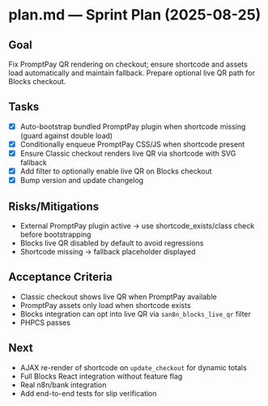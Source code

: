 # plan.md — Sprint Plan (2025-08-25)

## Goal
Fix PromptPay QR rendering on checkout; ensure shortcode and assets load automatically and maintain fallback. Prepare optional live QR path for Blocks checkout.

## Tasks
- [x] Auto-bootstrap bundled PromptPay plugin when shortcode missing (guard against double load)
- [x] Conditionally enqueue PromptPay CSS/JS when shortcode present
- [x] Ensure Classic checkout renders live QR via shortcode with SVG fallback
- [x] Add filter to optionally enable live QR on Blocks checkout
- [x] Bump version and update changelog

## Risks/Mitigations
- External PromptPay plugin active → use shortcode_exists/class check before bootstrapping
- Blocks live QR disabled by default to avoid regressions
- Shortcode missing → fallback placeholder displayed

## Acceptance Criteria
- Classic checkout shows live QR when PromptPay available
- PromptPay assets only load when shortcode exists
- Blocks integration can opt into live QR via `san8n_blocks_live_qr` filter
- PHPCS passes

## Next
- AJAX re-render of shortcode on `update_checkout` for dynamic totals
- Full Blocks React integration without feature flag
- Real n8n/bank integration
- Add end-to-end tests for slip verification
